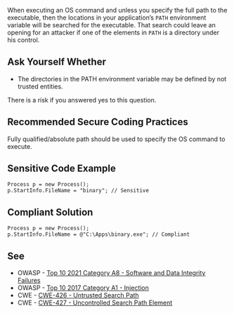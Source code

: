 When executing an OS command and unless you specify the full path to the executable, then the locations in your application’s `PATH` environment variable will be searched for the executable. That search could leave an opening for an attacker if one of the elements in `PATH` is a directory under his control.
 
## Ask Yourself Whether
 
- The directories in the PATH environment variable may be defined by not trusted entities.

There is a risk if you answered yes to this question.
 
## Recommended Secure Coding Practices
 
Fully qualified/absolute path should be used to specify the OS command to execute.
 
## Sensitive Code Example

    Process p = new Process();
    p.StartInfo.FileName = "binary"; // Sensitive

## Compliant Solution

    Process p = new Process();
    p.StartInfo.FileName = @"C:\Apps\binary.exe"; // Compliant

## See

- OWASP - [Top 10 2021 Category A8 - Software and Data Integrity
  Failures](https://owasp.org/Top10/A08_2021-Software_and_Data_Integrity_Failures/)
- OWASP - [Top 10 2017 Category A1 - Injection](https://owasp.org/www-project-top-ten/2017/A1_2017-Injection)
- CWE - [CWE-426 - Untrusted Search Path](https://cwe.mitre.org/data/definitions/426)
- CWE - [CWE-427 - Uncontrolled Search Path Element](https://cwe.mitre.org/data/definitions/427)
